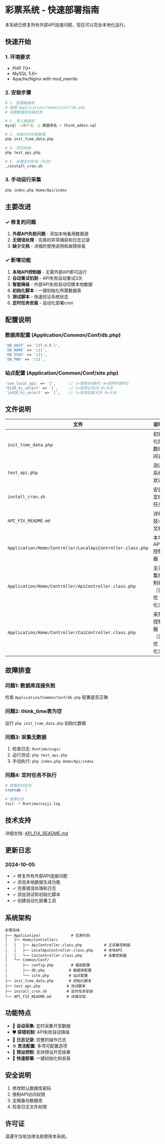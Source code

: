 # 彩票系统 - 快速部署指南

本系统已修复所有外部API连接问题，现在可以完全本地化运行。

## 快速开始

### 1. 环境要求
- PHP 7.0+
- MySQL 5.6+
- Apache/Nginx with mod_rewrite

### 2. 安装步骤

```bash
# 1. 配置数据库
# 编辑 Application/Common/Conf/db.php
# 设置数据库连接信息

# 2. 导入数据库
mysql -u用户名 -p 数据库名 < think_admin.sql

# 3. 初始化时间表数据
php init_time_data.php

# 4. 测试系统
php test_api.php

# 5. 设置定时任务（可选）
./install_cron.sh
```

### 3. 手动运行采集

```bash
php index.php Home/Api/index
```

## 主要改进

### ✓ 修复的问题
1. **外部API失败问题** - 添加本地备用数据源
2. **无错误处理** - 完善的异常捕获和日志记录
3. **缺少文档** - 详细的使用说明和故障排查

### ✓ 新增功能
1. **本地API控制器** - 无需外部API即可运行
2. **自动重试机制** - API失败自动重试3次
3. **智能降级** - 外部API失败自动切换本地数据
4. **初始化脚本** - 一键初始化所需数据表
5. **测试脚本** - 快速验证系统状态
6. **定时任务安装** - 自动化部署cron

## 配置说明

### 数据库配置 (Application/Common/Conf/db.php)
```php
'DB_HOST' => '127.0.0.1',
'DB_NAME' => 'c11',
'DB_USER' => 'c11',
'DB_PWD' => 'c11',
```

### 站点配置 (Application/Common/Conf/site.php)
```php
'use_local_api' => '1',      // 1=使用本地API 0=使用外部API
'bj28_kj_select' => '1',     // 1=启用北京28 0=关闭
'jnd28_kj_select' => '1',    // 1=启用加拿大28 0=关闭
```

## 文件说明

| 文件 | 说明 |
|------|------|
| `init_time_data.php` | 初始化期数时间表 |
| `test_api.php` | 测试系统状态 |
| `install_cron.sh` | 安装定时任务 |
| `API_FIX_README.md` | 详细技术文档 |
| `Application/Home/Controller/LocalApiController.class.php` | 本地API控制器 |
| `Application/Home/Controller/ApiController.class.php` | 主采集控制器（已优化） |
| `Application/Home/Controller/CaiController.class.php` | 采集控制器（已优化） |

## 故障排查

### 问题1: 数据库连接失败
检查 `Application/Common/Conf/db.php` 配置是否正确

### 问题2: think_time表为空
运行 `php init_time_data.php` 初始化数据

### 问题3: 采集无数据
1. 检查日志: `Runtime/Logs/`
2. 运行测试: `php test_api.php`
3. 手动执行: `php index.php Home/Api/index`

### 问题4: 定时任务不执行
```bash
# 查看定时任务
crontab -l

# 查看日志
tail -f Runtime/caiji.log
```

## 技术支持

详细文档: [API_FIX_README.md](API_FIX_README.md)

## 更新日志

### 2024-10-05
- ✓ 修复所有外部API连接问题
- ✓ 添加本地数据生成功能
- ✓ 完善错误处理和日志
- ✓ 添加测试和初始化脚本
- ✓ 创建自动化部署工具

## 系统架构

```
彩票系统
├── Application/              # 应用代码
│   ├── Home/Controller/
│   │   ├── ApiController.class.php          # 主采集控制器
│   │   ├── LocalApiController.class.php     # 本地API
│   │   └── CaiController.class.php          # 采集控制器
│   └── Common/Conf/
│       ├── config.php        # 基础配置
│       ├── db.php           # 数据库配置
│       └── site.php         # 站点配置
├── init_time_data.php       # 初始化脚本
├── test_api.php            # 测试脚本
├── install_cron.sh         # 定时任务安装
└── API_FIX_README.md       # 详细文档
```

## 功能特点

- 🔄 **自动采集**: 定时采集开奖数据
- 🛡️ **容错机制**: API失败自动降级
- 📝 **日志记录**: 完整的操作日志
- ⚙️ **灵活配置**: 多项可配置选项
- 🎯 **预设控制**: 支持预设开奖结果
- 🚀 **快速部署**: 一键初始化和安装

## 安全说明

1. 修改默认数据库密码
2. 限制API访问权限
3. 定期备份数据库
4. 检查日志文件权限

## 许可证

请遵守当地法律法规使用本系统。
